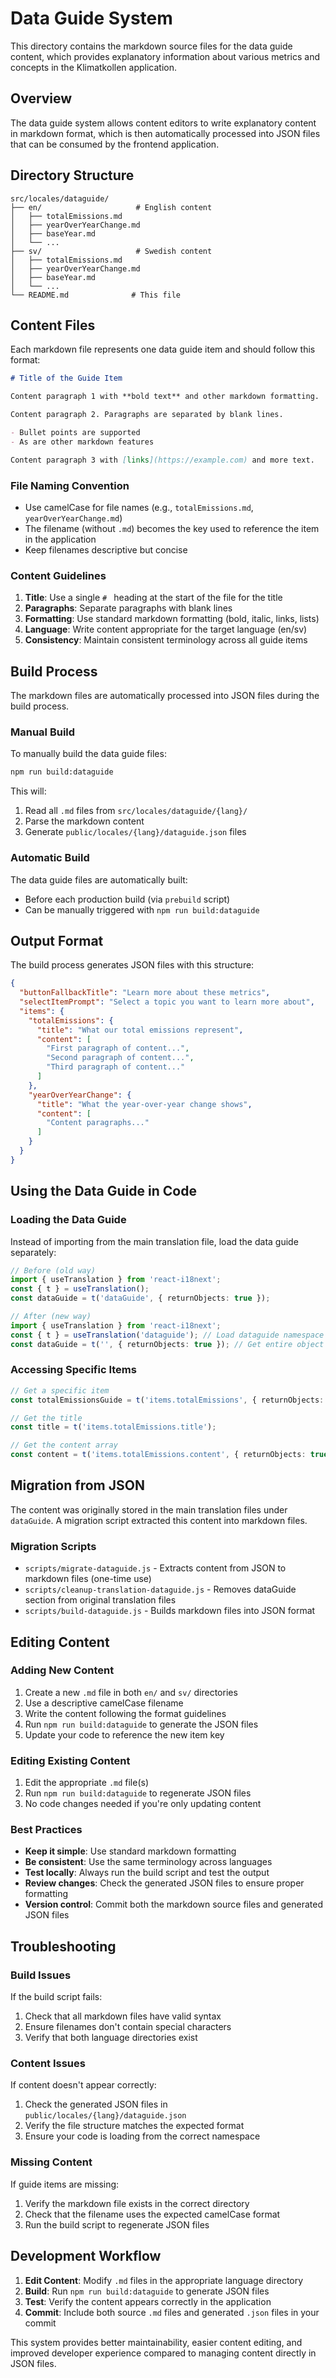 # Data Guide System

This directory contains the markdown source files for the data guide content, which provides explanatory information about various metrics and concepts in the Klimatkollen application.

## Overview

The data guide system allows content editors to write explanatory content in markdown format, which is then automatically processed into JSON files that can be consumed by the frontend application.

## Directory Structure

```
src/locales/dataguide/
├── en/                     # English content
│   ├── totalEmissions.md
│   ├── yearOverYearChange.md
│   ├── baseYear.md
│   └── ...
├── sv/                     # Swedish content
│   ├── totalEmissions.md
│   ├── yearOverYearChange.md
│   ├── baseYear.md
│   └── ...
└── README.md              # This file
```

## Content Files

Each markdown file represents one data guide item and should follow this format:

```markdown
# Title of the Guide Item

Content paragraph 1 with **bold text** and other markdown formatting.

Content paragraph 2. Paragraphs are separated by blank lines.

- Bullet points are supported
- As are other markdown features

Content paragraph 3 with [links](https://example.com) and more text.
```

### File Naming Convention

- Use camelCase for file names (e.g., `totalEmissions.md`, `yearOverYearChange.md`)
- The filename (without `.md`) becomes the key used to reference the item in the application
- Keep filenames descriptive but concise

### Content Guidelines

1. **Title**: Use a single `# ` heading at the start of the file for the title
2. **Paragraphs**: Separate paragraphs with blank lines
3. **Formatting**: Use standard markdown formatting (bold, italic, links, lists)
4. **Language**: Write content appropriate for the target language (en/sv)
5. **Consistency**: Maintain consistent terminology across all guide items

## Build Process

The markdown files are automatically processed into JSON files during the build process.

### Manual Build

To manually build the data guide files:

```bash
npm run build:dataguide
```

This will:
1. Read all `.md` files from `src/locales/dataguide/{lang}/`
2. Parse the markdown content
3. Generate `public/locales/{lang}/dataguide.json` files

### Automatic Build

The data guide files are automatically built:
- Before each production build (via `prebuild` script)
- Can be manually triggered with `npm run build:dataguide`

## Output Format

The build process generates JSON files with this structure:

```json
{
  "buttonFallbackTitle": "Learn more about these metrics",
  "selectItemPrompt": "Select a topic you want to learn more about",
  "items": {
    "totalEmissions": {
      "title": "What our total emissions represent",
      "content": [
        "First paragraph of content...",
        "Second paragraph of content...",
        "Third paragraph of content..."
      ]
    },
    "yearOverYearChange": {
      "title": "What the year-over-year change shows",
      "content": [
        "Content paragraphs..."
      ]
    }
  }
}
```

## Using the Data Guide in Code

### Loading the Data Guide

Instead of importing from the main translation file, load the data guide separately:

```typescript
// Before (old way)
import { useTranslation } from 'react-i18next';
const { t } = useTranslation();
const dataGuide = t('dataGuide', { returnObjects: true });

// After (new way)
import { useTranslation } from 'react-i18next';
const { t } = useTranslation('dataguide'); // Load dataguide namespace
const dataGuide = t('', { returnObjects: true }); // Get entire object
```

### Accessing Specific Items

```typescript
// Get a specific item
const totalEmissionsGuide = t('items.totalEmissions', { returnObjects: true });

// Get the title
const title = t('items.totalEmissions.title');

// Get the content array
const content = t('items.totalEmissions.content', { returnObjects: true });
```

## Migration from JSON

The content was originally stored in the main translation files under `dataGuide`. A migration script extracted this content into markdown files.

### Migration Scripts

- `scripts/migrate-dataguide.js` - Extracts content from JSON to markdown files (one-time use)
- `scripts/cleanup-translation-dataguide.js` - Removes dataGuide section from original translation files
- `scripts/build-dataguide.js` - Builds markdown files into JSON format

## Editing Content

### Adding New Content

1. Create a new `.md` file in both `en/` and `sv/` directories
2. Use a descriptive camelCase filename
3. Write the content following the format guidelines
4. Run `npm run build:dataguide` to generate the JSON files
5. Update your code to reference the new item key

### Editing Existing Content

1. Edit the appropriate `.md` file(s)
2. Run `npm run build:dataguide` to regenerate JSON files
3. No code changes needed if you're only updating content

### Best Practices

- **Keep it simple**: Use standard markdown formatting
- **Be consistent**: Use the same terminology across languages
- **Test locally**: Always run the build script and test the output
- **Review changes**: Check the generated JSON files to ensure proper formatting
- **Version control**: Commit both the markdown source files and generated JSON files

## Troubleshooting

### Build Issues

If the build script fails:
1. Check that all markdown files have valid syntax
2. Ensure filenames don't contain special characters
3. Verify that both language directories exist

### Content Issues

If content doesn't appear correctly:
1. Check the generated JSON files in `public/locales/{lang}/dataguide.json`
2. Verify the file structure matches the expected format
3. Ensure your code is loading from the correct namespace

### Missing Content

If guide items are missing:
1. Verify the markdown file exists in the correct directory
2. Check that the filename uses the expected camelCase format
3. Run the build script to regenerate JSON files

## Development Workflow

1. **Edit Content**: Modify `.md` files in the appropriate language directory
2. **Build**: Run `npm run build:dataguide` to generate JSON files
3. **Test**: Verify the content appears correctly in the application
4. **Commit**: Include both source `.md` files and generated `.json` files in your commit

This system provides better maintainability, easier content editing, and improved developer experience compared to managing content directly in JSON files.
